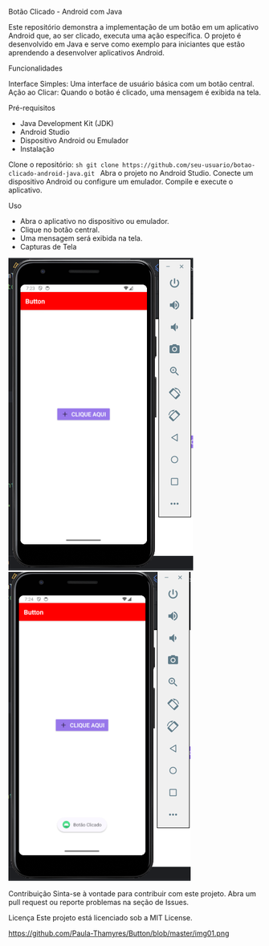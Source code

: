 Botão Clicado - Android com Java

Este repositório demonstra a implementação de um botão em um aplicativo Android que, ao ser clicado, executa uma ação específica. O projeto é desenvolvido em Java e serve como exemplo para iniciantes que estão aprendendo a desenvolver aplicativos Android.

Funcionalidades

Interface Simples: Uma interface de usuário básica com um botão central.
Ação ao Clicar: Quando o botão é clicado, uma mensagem é exibida na tela.

Pré-requisitos

- Java Development Kit (JDK)
- Android Studio
- Dispositivo Android ou Emulador
- Instalação

Clone o repositório:
    ```sh
    git clone https://github.com/seu-usuario/botao-clicado-android-java.git
    ```
Abra o projeto no Android Studio.
Conecte um dispositivo Android ou configure um emulador.
Compile e execute o aplicativo.

Uso
- Abra o aplicativo no dispositivo ou emulador.
- Clique no botão central.
- Uma mensagem será exibida na tela.
- Capturas de Tela

![Telas do projeto](https://github.com/Paula-Thamyres/Button/blob/master/img01.png)
![Telas do projeto](https://github.com/Paula-Thamyres/Button/blob/master/img02.png)




Contribuição
Sinta-se à vontade para contribuir com este projeto. Abra um pull request ou reporte problemas na seção de Issues.

Licença
Este projeto está licenciado sob a MIT License.

https://github.com/Paula-Thamyres/Button/blob/master/img01.png
